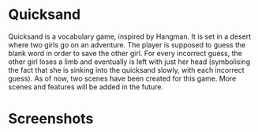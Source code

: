 # Quicksand
Quicksand is a vocabulary game, inspired by Hangman.
It is set in a desert where two girls go on an adventure. The player is supposed to guess the blank word in order to save the other girl.
For every incorrect guess, the other girl loses a limb and eventually is left with just her head (symbolising the fact that she is sinking into the quicksand slowly, with each incorrect guess). 
As of now, two scenes have been created for this game. 
More scenes and features will be added in the future. 

# Screenshots

